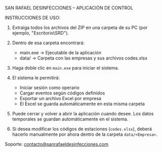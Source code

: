 SAN RAFAEL DESINFECCIONES – APLICACIÓN DE CONTROL

INSTRUCCIONES DE USO:

1. Extraiga todos los archivos del ZIP en una carpeta de su PC (por ejemplo, "Escritorio\SRD").

2. Dentro de esa carpeta encontrará:

    - main.exe  → Ejecutable de la aplicación
    - data/     → Carpeta con las empresas y sus archivos codes.xlsx

3. Haga doble clic en `main.exe` para iniciar el sistema.

4. El sistema le permitirá:

    - Iniciar sesión como operario
    - Cargar eventos según códigos definidos
    - Exportar un archivo Excel por empresa
    - El Excel se guarda automáticamente en esta misma carpeta

5. Puede cerrar y volver a abrir la aplicación cuando desee. Los datos temporales se guardan automáticamente en el sistema.

6. Si desea modificar los códigos de estaciones (`codes.xlsx`), deberá hacerlo manualmente por ahora dentro de la carpeta `data/<Empresa>`.

Soporte: contacto@sanrafaeldesinfecciones.com
